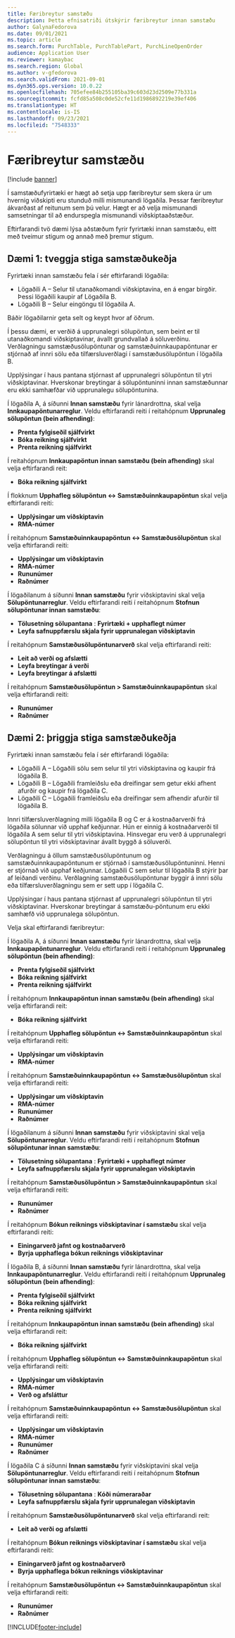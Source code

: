 ```yaml
---
title: Færibreytur samstæðu
description: Þetta efnisatriði útskýrir færibreytur innan samstæðu
author: GalynaFedorova
ms.date: 09/01/2021
ms.topic: article
ms.search.form: PurchTable, PurchTablePart, PurchLineOpenOrder
audience: Application User
ms.reviewer: kamaybac
ms.search.region: Global
ms.author: v-gfedorova
ms.search.validFrom: 2021-09-01
ms.dyn365.ops.version: 10.0.22
ms.openlocfilehash: 705efee84b255105ba39c603d23d2509e77b331a
ms.sourcegitcommit: fcfd85a508c0de52cfe11d1986892219e39ef406
ms.translationtype: HT
ms.contentlocale: is-IS
ms.lasthandoff: 09/23/2021
ms.locfileid: "7548333"
---
```

# <a name="intercompany-parameters"></a>Færibreytur samstæðu

[!include [banner](../../includes/banner.md)]

Í samstæðufyrirtæki er hægt að setja upp færibreytur sem skera úr um hvernig viðskipti eru stunduð milli mismunandi lögaðila. Þessar færibreytur ákvarðast af reitunum sem þú velur. Hægt er að velja mismunandi samsetningar til að endurspegla mismunandi viðskiptaaðstæður.

Eftirfarandi tvö dæmi lýsa aðstæðum fyrir fyrirtæki innan samstæðu, eitt með tveimur stigum og annað með þremur stigum.

## <a name="example-1-two-level-intercompany-chain"></a>Dæmi 1: tveggja stiga samstæðukeðja

Fyrirtæki innan samstæðu fela í sér eftirfarandi lögaðila:

- Lögaðili A – Selur til utanaðkomandi viðskiptavina, en á engar birgðir. Þessi lögaðili kaupir af Lögaðila B.
- Lögaðili B – Selur eingöngu til lögaðila A.

Báðir lögaðilarnir geta selt og keypt hvor af öðrum.

Í þessu dæmi, er verðið á upprunalegri sölupöntun, sem beint er til utanaðkomandi viðskiptavinar, ávallt grundvallað á söluverðinu. Verðlagningu samstæðusölupöntunar og samstæðuinnkaupapöntunar er stjórnað af innri sölu eða tilfærsluverðlagi í samstæðusölupöntun í lögaðila B.

Upplýsingar í haus pantana stjórnast af upprunalegri sölupöntun til ytri viðskiptavinar. Hverskonar breytingar á sölupöntuninni innan samstæðunnar eru ekki samhæfðar við upprunalegu sölupöntunina.

Í lögaðila A, á síðunni **Innan samstæðu** fyrir lánardrottna, skal velja **Innkaupapöntunarreglur**. Veldu eftirfarandi reiti í reitahópnum **Upprunaleg sölupöntun (bein afhending)**:

- **Prenta fylgiseðil sjálfvirkt**
- **Bóka reikning sjálfvirkt**
- **Prenta reikning sjálfvirkt**

Í reitahópnum **Innkaupapöntun innan samstæðu (bein afhending)** skal velja eftirfarandi reit:

- **Bóka reikning sjálfvirkt**

Í flokknum **Upphafleg sölupöntun <-> Samstæðuinnkaupapöntun** skal velja eftirfarandi reiti:

- **Upplýsingar um viðskiptavin**
- **RMA-númer**

Í reitahópnum **Samstæðuinnkaupapöntun <-> Samstæðusölupöntun** skal velja eftirfarandi reiti:

- **Upplýsingar um viðskiptavin**
- **RMA-númer**
- **Rununúmer**
- **Raðnúmer**

Í lögaðilanum á síðunni **Innan samstæðu** fyrir viðskiptavini skal velja **Sölupöntunarreglur**. Veldu eftirfarandi reiti í reitahópnum **Stofnun sölupöntunar innan samstæðu**:

- **Tölusetning sölupantana** : **Fyrirtæki + upphaflegt númer**
- **Leyfa safnuppfærslu skjala fyrir upprunalegan viðskiptavin**

Í reitahópnum **Samstæðusölupöntunarverð** skal velja eftirfarandi reiti:

- **Leit að verði og afslætti**
- **Leyfa breytingar á verði**
- **Leyfa breytingar á afslætti**

Í reitahópnum **Samstæðusölupöntun \> Samstæðuinnkaupapöntun** skal velja eftirfarandi reiti:

- **Rununúmer**
- **Raðnúmer**

## <a name="example-2-three-level-intercompany-chain"></a>Dæmi 2: þriggja stiga samstæðukeðja

Fyrirtæki innan samstæðu fela í sér eftirfarandi lögaðila:

- Lögaðili A – Lögaðili sölu sem selur til ytri viðskiptavina og kaupir frá lögaðila B.
- Lögaðili B – Lögaðili framleiðslu eða dreifingar sem getur ekki afhent afurðir og kaupir frá lögaðila C.
- Lögaðili C – Lögaðili framleiðslu eða dreifingar sem afhendir afurðir til lögaðila B.

Innri tilfærsluverðlagning milli lögaðila B og C er á kostnaðarverði frá lögaðila sölunnar við upphaf keðjunnar. Hún er einnig á kostnaðarverði til lögaðila A sem selur til ytri viðskiptavina. Hinsvegar eru verð á upprunalegri sölupöntun til ytri viðskiptavinar ávallt byggð á söluverði.

Verðlagningu á öllum samstæðusölupöntunum og samstæðuinnkaupapöntunum er stjórnað í samstæðusölupöntuninni. Henni er stjórnað við upphaf keðjunnar. Lögaðili C sem selur til lögaðila B stýrir þar af leiðandi verðinu. Verðlagning samstæðusölupöntunar byggir á innri sölu eða tilfærsluverðlagningu sem er sett upp í lögaðila C.

Upplýsingar í haus pantana stjórnast af upprunalegri sölupöntun til ytri viðskiptavinar. Hverskonar breytingar á samstæðu-pöntunum eru ekki samhæfð við upprunalega sölupöntun.

Velja skal eftirfarandi færibreytur:

Í lögaðila A, á síðunni **Innan samstæðu** fyrir lánardrottna, skal velja **Innkaupapöntunarreglur**. Veldu eftirfarandi reiti í reitahópnum **Upprunaleg sölupöntun (bein afhending)**:

- **Prenta fylgiseðil sjálfvirkt**
- **Bóka reikning sjálfvirkt**
- **Prenta reikning sjálfvirkt**

Í reitahópnum **Innkaupapöntun innan samstæðu (bein afhending)** skal velja eftirfarandi reit:

- **Bóka reikning sjálfvirkt**

Í reitahópnum **Upphafleg sölupöntun <-> Samstæðuinnkaupapöntun** skal velja eftirfarandi reiti:

- **Upplýsingar um viðskiptavin**
- **RMA-númer**

Í reitahópnum **Samstæðuinnkaupapöntun <-> Samstæðusölupöntun** skal velja eftirfarandi reiti:

- **Upplýsingar um viðskiptavin**
- **RMA-númer**
- **Rununúmer**
- **Raðnúmer**

Í lögaðilanum á síðunni **Innan samstæðu** fyrir viðskiptavini skal velja **Sölupöntunarreglur**. Veldu eftirfarandi reiti í reitahópnum **Stofnun sölupöntunar innan samstæðu**:

- **Tölusetning sölupantana** : **Fyrirtæki + upphaflegt númer**
- **Leyfa safnuppfærslu skjala fyrir upprunalegan viðskiptavin**

Í reitahópnum **Samstæðusölupöntun \> Samstæðuinnkaupapöntun** skal velja eftirfarandi reiti:

- **Rununúmer**
- **Raðnúmer**

Í reitahópnum **Bókun reiknings viðskiptavinar í samstæðu** skal velja eftirfarandi reiti:

- **Einingarverð jafnt og kostnaðarverð**
- **Byrja upphaflega bókun reiknings viðskiptavinar**

Í lögaðila B, á síðunni **Innan samstæðu** fyrir lánardrottna, skal velja **Innkaupapöntunarreglur**. Veldu eftirfarandi reiti í reitahópnum **Upprunaleg sölupöntun (bein afhending)**:

- **Prenta fylgiseðil sjálfvirkt**
- **Bóka reikning sjálfvirkt**
- **Prenta reikning sjálfvirkt**

Í reitahópnum **Innkaupapöntun innan samstæðu (bein afhending)** skal velja eftirfarandi reit:

- **Bóka reikning sjálfvirkt**

Í reitahópnum **Upphafleg sölupöntun <-> Samstæðuinnkaupapöntun** skal velja eftirfarandi reiti:

- **Upplýsingar um viðskiptavin**
- **RMA-númer**
- **Verð og afsláttur**

Í reitahópnum **Samstæðuinnkaupapöntun <-> Samstæðusölupöntun** skal velja eftirfarandi reiti:

- **Upplýsingar um viðskiptavin**
- **RMA-númer**
- **Rununúmer**
- **Raðnúmer**

Í lögaðila C á síðunni **Innan samstæðu** fyrir viðskiptavini skal velja **Sölupöntunarreglur**. Veldu eftirfarandi reiti í reitahópnum **Stofnun sölupöntunar innan samstæðu**:

- **Tölusetning sölupantana** : **Kóði númeraraðar**
- **Leyfa safnuppfærslu skjala fyrir upprunalegan viðskiptavin**

Í reitahópnum **Samstæðusölupöntunarverð** skal velja eftirfarandi reit:

- **Leit að verði og afslætti**

Í reitahópnum **Bókun reiknings viðskiptavinar í samstæðu** skal velja eftirfarandi reiti:

- **Einingarverð jafnt og kostnaðarverð**
- **Byrja upphaflega bókun reiknings viðskiptavinar**

Í reitahópnum **Samstæðusölupöntun <-> Samstæðuinnkaupapöntun** skal velja eftirfarandi reiti:

- **Rununúmer**
- **Raðnúmer**

[!INCLUDE[footer-include](../../includes/footer-banner.md)]
